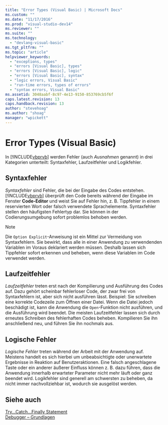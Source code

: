 ```yaml
---
title: "Error Types (Visual Basic) | Microsoft Docs"
ms.custom: ""
ms.date: "11/17/2016"
ms.prod: "visual-studio-dev14"
ms.reviewer: ""
ms.suite: ""
ms.technology: 
  - "devlang-visual-basic"
ms.tgt_pltfrm: ""
ms.topic: "article"
helpviewer_keywords: 
  - "exceptions, types"
  - "errors [Visual Basic], types"
  - "errors [Visual Basic], logic"
  - "errors [Visual Basic], syntax"
  - "logic errors, Visual Basic"
  - "run-time errors, types of errors"
  - "syntax errors, Visual Basic"
ms.assetid: 3048aabf-8c97-4e13-9150-853769cb5f6f
caps.latest.revision: 13
caps.handback.revision: 13
author: "stevehoag"
ms.author: "shoag"
manager: "wpickett"
---
```

# Error Types (Visual Basic)
In [!INCLUDE[vbprvb](../../../csharp/programming-guide/concepts/linq/includes/vbprvb_md.md)] werden Fehler \(auch *Ausnahmen* genannt\) in drei Kategorien unterteilt: Syntaxfehler, Laufzeitfehler und Logikfehler.  
  
## Syntaxfehler  
 *Syntaxfehler* sind Fehler, die bei der Eingabe des Codes entstehen.  [!INCLUDE[vbprvb](../../../csharp/programming-guide/concepts/linq/includes/vbprvb_md.md)] überprüft den Code bereits während der Eingabe im Fenster **Code\-Editor** und weist Sie auf Fehler hin, z. B. Tippfehler in einem reservierten Wort oder falsch verwendete Sprachelemente.  Syntaxfehler stellen den häufigsten Fehlertyp dar.  Sie können in der Codierungsumgebung sofort problemlos behoben werden.  
  
> [!NOTE]
>  Die `Option Explicit`\-Anweisung ist ein Mittel zur Vermeidung von Syntaxfehlern.  Sie bewirkt, dass alle in einer Anwendung zu verwendenden Variablen im Voraus deklariert werden müssen.  Deshalb lassen sich Tippfehler sofort erkennen und beheben, wenn diese Variablen im Code verwendet werden.  
  
## Laufzeitfehler  
 *Laufzeitfehler* treten erst nach der Kompilierung und Ausführung des Codes auf.  Dazu gehört scheinbar fehlerloser Code, der zwar frei von Syntaxfehlern ist, aber sich nicht ausführen lässt.  Beispiel: Sie schreiben eine korrekte Codezeile zum Öffnen einer Datei.  Wenn die Datei jedoch beschädigt ist, kann die Anwendung die `Open`\-Funktion nicht ausführen, und die Ausführung wird beendet.  Die meisten Laufzeitfehler lassen sich durch erneutes Schreiben des fehlerhaften Codes beheben. Kompilieren Sie ihn anschließend neu, und führen Sie ihn nochmals aus.  
  
## Logische Fehler  
 *Logische Fehler* treten während der Arbeit mit der Anwendung auf.  Meistens handelt es sich hierbei um unbeabsichtigte oder unerwartete Ergebnisse in Reaktion auf Benutzeraktionen.  Eine falsch angeschlagene Taste oder ein anderer äußerer Einfluss können z. B. dazu führen, dass die Anwendung innerhalb erwarteter Parameter nicht mehr läuft oder ganz beendet wird.  Logikfehler sind generell am schwersten zu beheben, da nicht immer nachvollziehbar ist, wodurch sie ausgelöst werden.  
  
## Siehe auch  
 [Try...Catch...Finally Statement](../../../visual-basic/language-reference/statements/try-catch-finally-statement.md)   
 [Debugger – Grundlagen](/visual-studio/debugger/debugger-basics)